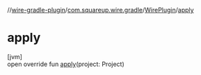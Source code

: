 //[wire-gradle-plugin](../../../index.md)/[com.squareup.wire.gradle](../index.md)/[WirePlugin](index.md)/[apply](apply.md)

# apply

[jvm]\
open override fun [apply](apply.md)(project: Project)
